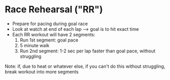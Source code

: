 # Race Rehearsal ("RR")

- Prepare for pacing during goal race
- Look at watch at end of each lap --> goal is to hit exact time
- Each RR workout will have 2 segments:
  1. Run 1st segment: goal pace
  1. 5 minute walk
  1. Run 2nd segment: 1-2 sec per lap faster than goal pace, without struggling

Note: if, due to heat or whatever else, if you can't do this without struggling, break workout into more segments
